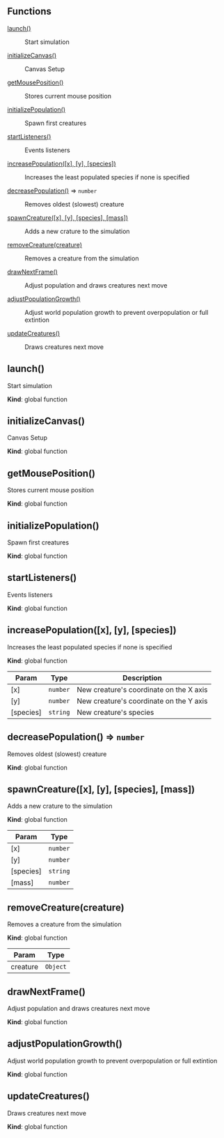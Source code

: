 ## Functions

<dl>
<dt><a href="#launch">launch()</a></dt>
<dd><p>Start simulation</p>
</dd>
<dt><a href="#initializeCanvas">initializeCanvas()</a></dt>
<dd><p>Canvas Setup</p>
</dd>
<dt><a href="#getMousePosition">getMousePosition()</a></dt>
<dd><p>Stores current mouse position</p>
</dd>
<dt><a href="#initializePopulation">initializePopulation()</a></dt>
<dd><p>Spawn first creatures</p>
</dd>
<dt><a href="#startListeners">startListeners()</a></dt>
<dd><p>Events listeners</p>
</dd>
<dt><a href="#increasePopulation">increasePopulation([x], [y], [species])</a></dt>
<dd><p>Increases the least populated species if none is specified</p>
</dd>
<dt><a href="#decreasePopulation">decreasePopulation()</a> ⇒ <code>number</code></dt>
<dd><p>Removes oldest (slowest) creature</p>
</dd>
<dt><a href="#spawnCreature">spawnCreature([x], [y], [species], [mass])</a></dt>
<dd><p>Adds a new crature to the simulation</p>
</dd>
<dt><a href="#removeCreature">removeCreature(creature)</a></dt>
<dd><p>Removes a creature from the simulation</p>
</dd>
<dt><a href="#drawNextFrame">drawNextFrame()</a></dt>
<dd><p>Adjust population and draws creatures next move</p>
</dd>
<dt><a href="#adjustPopulationGrowth">adjustPopulationGrowth()</a></dt>
<dd><p>Adjust world population growth to prevent overpopulation or full extintion</p>
</dd>
<dt><a href="#updateCreatures">updateCreatures()</a></dt>
<dd><p>Draws creatures next move</p>
</dd>
</dl>

<a name="launch"></a>

## launch()

Start simulation

**Kind**: global function  
<a name="initializeCanvas"></a>

## initializeCanvas()

Canvas Setup

**Kind**: global function  
<a name="getMousePosition"></a>

## getMousePosition()

Stores current mouse position

**Kind**: global function  
<a name="initializePopulation"></a>

## initializePopulation()

Spawn first creatures

**Kind**: global function  
<a name="startListeners"></a>

## startListeners()

Events listeners

**Kind**: global function  
<a name="increasePopulation"></a>

## increasePopulation([x], [y], [species])

Increases the least populated species if none is specified

**Kind**: global function

| Param     | Type                | Description                             |
| --------- | ------------------- | --------------------------------------- |
| [x]       | <code>number</code> | New creature's coordinate on the X axis |
| [y]       | <code>number</code> | New creature's coordinate on the Y axis |
| [species] | <code>string</code> | New creature's species                  |

<a name="decreasePopulation"></a>

## decreasePopulation() ⇒ <code>number</code>

Removes oldest (slowest) creature

**Kind**: global function  
<a name="spawnCreature"></a>

## spawnCreature([x], [y], [species], [mass])

Adds a new crature to the simulation

**Kind**: global function

| Param     | Type                |
| --------- | ------------------- |
| [x]       | <code>number</code> |
| [y]       | <code>number</code> |
| [species] | <code>string</code> |
| [mass]    | <code>number</code> |

<a name="removeCreature"></a>

## removeCreature(creature)

Removes a creature from the simulation

**Kind**: global function

| Param    | Type                |
| -------- | ------------------- |
| creature | <code>Object</code> |

<a name="drawNextFrame"></a>

## drawNextFrame()

Adjust population and draws creatures next move

**Kind**: global function  
<a name="adjustPopulationGrowth"></a>

## adjustPopulationGrowth()

Adjust world population growth to prevent overpopulation or full extintion

**Kind**: global function  
<a name="updateCreatures"></a>

## updateCreatures()

Draws creatures next move

**Kind**: global function
